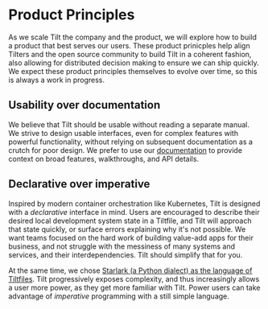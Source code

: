# Product Principles

As we scale Tilt the company and the product, we will explore how to build a product that best serves our users. These product prinicples help align Tilters and the open source community to build Tilt in a coherent fashion, also allowing for distributed decision making to ensure we can ship quickly. We expect these product principles themselves to evolve over time, so this is always a work in progress.

## Usability over documentation
We believe that Tilt should be usable without reading a separate manual. We strive to design usable interfaces, even for complex features with powerful functionality, without relying on subsequent documentation as a crutch for poor design. We prefer to use our [documentation](https://docs.tilt.dev/) to provide context on broad features, walkthroughs, and API details.

## Declarative over imperative
Inspired by modern container orchestration like Kubernetes, Tilt is designed with a _declarative_ interface in mind. Users are encouraged to describe their desired local development system state in a Tiltfile, and Tilt will approach that state quickly, or surface errors explaining why it's not possible. We want teams focused on the hard work of building value-add apps for their business, and not struggle with the messiness of many systems and services, and their interdependencies. Tilt should simplify that for you.

At the same time, we chose [Starlark (a Python dialect) as the language of Tiltfiles](https://docs.tilt.dev/tiltfile_concepts.html). Tilt progressively exposes complexity, and thus increasingly allows a user more power, as they get more familiar with Tilt. Power users can take advantage of _imperative_ programming with a still simple language.
